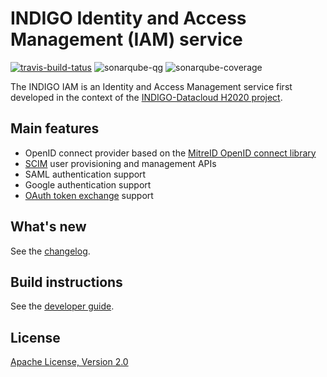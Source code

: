 # INDIGO Identity and Access Management (IAM) service

[![travis-build-tatus](https://travis-ci.org/indigo-iam/iam.svg?branch=develop)](https://travis-ci.org/indigo-iam/iam)
![sonarqube-qg](https://sonar.cloud.cnaf.infn.it/api/badges/gate?key=it.infn.mw%3Aiam-parent)
![sonarqube-coverage](https://sonar.cloud.cnaf.infn.it/api/badges/measure?key=it.infn.mw%3Aiam-parent&metric=coverage)

The INDIGO IAM is an Identity and Access Management service first developed in the
context of the [INDIGO-Datacloud H2020 project][indigo-datacloud].

## Main features

- OpenID connect provider based on the [MitreID OpenID connect library][mitreid]
- [SCIM][scim] user provisioning and management APIs
- SAML authentication support
- Google authentication support 
- [OAuth token exchange][token-exchange] support

## What's new

See the [changelog](CHANGELOG.md).

## Build instructions

See the [developer guide](doc/developer.md).

## License

[Apache License, Version 2.0](https://www.apache.org/licenses/LICENSE-2.0)

[indigo-datacloud]: https://www.indigo-datacloud.eu/ 
[mitreid]: https://github.com/mitreid-connect/OpenID-Connect-Java-Spring-Server
[scim]: http://www.simplecloud.info/
[token-exchange]: https://tools.ietf.org/html/draft-ietf-oauth-token-exchange-09
